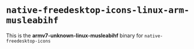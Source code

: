 # `native-freedesktop-icons-linux-arm-musleabihf`

This is the **armv7-unknown-linux-musleabihf** binary for `native-freedesktop-icons`
